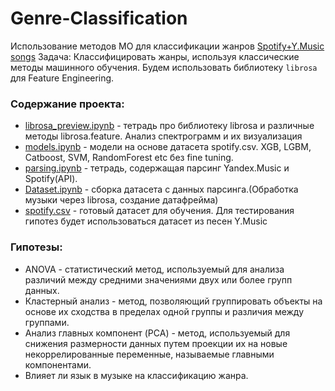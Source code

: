 # Genre-Classification
Использование методов МО для классификации жанров
[Spotify+Y.Music songs](https://disk.yandex.ru/d/z_QRcU0mWkp87Q)
Задача:
Классифицировать жанры, используя классические методы машинного обучения. Будем использовать библиотеку `librosa` для Feature Engineering.
### Содержание проекта:
* [librosa_preview.ipynb](https://github.com/TimRicMus/Genre-Classification/blob/main/librosa_preview.ipynb) - тетрадь про библиотеку librosa и различные методы librosa.feature. Анализ спектрограмм и их визуализация
* [models.ipynb](https://github.com/TimRicMus/Genre-Classification/blob/main/models.ipynb) - модели на основе датасета spotify.csv. XGB, LGBM, Catboost, SVM, RandomForest etc без fine tuning. 
* [parsing.ipynb](https://github.com/TimRicMus/Genre-Classification/blob/main/parsing.ipynb) - тетрадь, содержащая парсинг Yandex.Music и Spotify(API).
* [Dataset.ipynb](https://github.com/TimRicMus/Genre-Classification/blob/main/Dataset.ipynb) - сборка датасета с данных парсинга.(Обработка музыки через librosa, создание датафрейма) 
* [spotify.csv](https://github.com/TimRicMus/Genre-Classification/blob/main/spotify.csv) - готовый датасет для обучения. 
Для тестирования гипотез будет использоваться датасет из песен Y.Music
### Гипотезы:
* ANOVA - статистический метод, используемый для анализа различий между средними значениями двух или более групп данных.
* Кластерный анализ - метод, позволяющий группировать объекты на основе их сходства в пределах одной группы и различия между группами.
* Анализ главных компонент (PCA) - метод, используемый для снижения размерности данных путем проекции их на новые некоррелированные переменные, называемые главными компонентами.
* Влияет ли язык в музыке на классификацию жанра.



